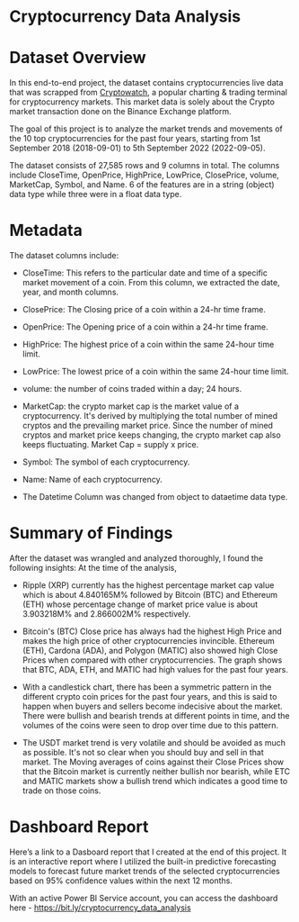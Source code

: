 # Cryptocurrency Data Analysis

# Dataset Overview

In this end-to-end project, the dataset contains cryptocurrencies live data that was scrapped from [Cryptowatch](https://cryptowat.ch/), a popular charting & trading terminal for cryptocurrency markets. This market data is solely about the Crypto market transaction done on the Binance Exchange platform.

The goal of this project is to analyze the market trends and movements of the 10 top cryptocurrencies for the past four years, starting from 1st September 2018 (2018-09-01) to 5th September 2022 (2022-09-05).

The dataset consists of 27,585 rows and 9 columns in total. The columns include CloseTime, OpenPrice, HighPrice, LowPrice, ClosePrice, volume, MarketCap, Symbol, and Name. 6 of the features are in a string (object) data type while three were in a float data type.

# Metadata

The dataset columns include:

 - CloseTime: This refers to the particular date and time of a specific market movement of a coin. From this column, we extracted the date, year, and month columns.
 
 - ClosePrice: The Closing price of a coin within a 24-hr time frame.

 - OpenPrice: The Opening price of a coin within a 24-hr time frame.

 - HighPrice: The highest price of a coin within the same 24-hour time limit.
 
 - LowPrice: The lowest price of a coin within the same 24-hour time limit.
 
 - volume: the number of coins traded within a day; 24 hours.
 
 - MarketCap: the crypto market cap is the market value of a cryptocurrency. It's derived by multiplying the total number of mined cryptos and the prevailing market price. Since the number of mined cryptos and market price keeps changing, the crypto market cap also keeps fluctuating. Market Cap = supply x price.
 
 - Symbol: The symbol of each cryptocurrency.
 
- Name: Name of each  cryptocurrency.

 - The Datetime Column was changed from object to dataetime data type.

# Summary of Findings

After the dataset was wrangled and analyzed thoroughly, I found the following insights:
At the time of the analysis, 

 - Ripple (XRP) currently has the highest percentage market cap value which is about 4.840165M% followed by Bitcoin (BTC) and Ethereum (ETH) whose percentage change of market price value is about 3.903218M% and 2.866002M% respectively.
 
 - Bitcoin's (BTC) Close price has always had the highest High Price and makes the high price of other cryptocurrencies invincible. Ethereum (ETH), Cardona (ADA), and Polygon (MATIC) also showed high Close Prices when compared with other cryptocurrencies. The graph shows that BTC, ADA, ETH, and MATIC had high values for the past four years.
 
- With a candlestick chart, there has been a symmetric pattern in the different crypto coin prices for the past four years, and this is said to happen when buyers and sellers become indecisive about the market. There were bullish and bearish trends at different points in time, and the volumes of the coins were seen to drop over time due to this pattern.

 - The USDT market trend is very volatile and should be avoided as much as possible. It's not so clear when you should buy and sell in that market.
The Moving averages of coins against their Close Prices show that the Bitcoin market is currently neither bullish nor bearish, while ETC and MATIC markets show a bullish trend which indicates a good time to trade on those coins.

# Dashboard Report

Here’s a link to a Dasboard report that I created at the end of this project. It is an interactive report where I utilized the built-in predictive forecasting models to forecast future market trends of the selected cryptocurrencies based on 95% confidence values within the next 12 months.

With an active Power BI Service account, you can access the dashboard here - https://bit.ly/cryptocurrency_data_analysis
